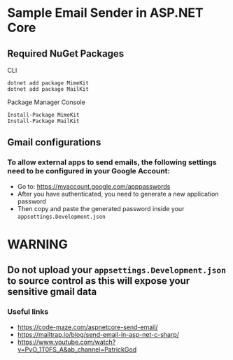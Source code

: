 # Sample Email Sender in ASP.NET Core

## Required NuGet Packages

CLI
```
dotnet add package MimeKit
dotnet add package MailKit
```

Package Manager Console
```
Install-Package MimeKit
Install-Package MailKit
```

## Gmail configurations

### To allow external apps to send emails, the following settings need to be configured in your Google Account:

* Go to: https://myaccount.google.com/apppasswords
* After you have authenticated, you need to generate a new application password
* Then copy and paste the generated password inside your ```appsettings.Development.json```

# WARNING
## Do not upload your ```appsettings.Development.json``` to source control as this will expose your sensitive gmail data

### Useful links
* https://code-maze.com/aspnetcore-send-email/
* https://mailtrap.io/blog/send-email-in-asp-net-c-sharp/
* https://www.youtube.com/watch?v=PvO_1T0FS_A&ab_channel=PatrickGod

